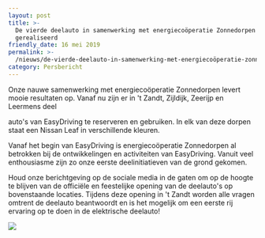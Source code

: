 ```yaml
---
layout: post
title: >-
  De vierde deelauto in samenwerking met energiecoöperatie Zonnedorpen
  gerealiseerd
friendly_date: 16 mei 2019
permalink: >-
  /nieuws/de-vierde-deelauto-in-samenwerking-met-energiecoöperatie-zonnedorpen-gerealiseerd
category: Persbericht
---
```

Onze nauwe samenwerking met energiecoöperatie Zonnedorpen levert mooie resultaten op. Vanaf nu zijn er in 't Zandt, Zijldijk, Zeerijp en Leermens deel

auto's van EasyDriving te reserveren en gebruiken. In elk van deze dorpen staat een Nissan Leaf in verschillende kleuren.

Vanaf het begin van EasyDriving is energiecoöperatie Zonnedorpen al betrokken bij de ontwikkelingen en activiteiten van EasyDriving. Vanuit veel enthousiasme zijn zo onze eerste deelinitiatieven van de grond gekomen. 

Houd onze berichtgeving op de sociale media in de gaten om op de hoogte te blijven van de officiële en feestelijke opening van de deelauto's op bovenstaande locaties. Tijdens deze opening in 't Zandt worden alle vragen omtrent de deelauto beantwoordt en is het mogelijk om een eerste rij ervaring op te doen in de elektrische deelauto!

![](/uploads/deelauto-s-zonnedorpen.jpg)
